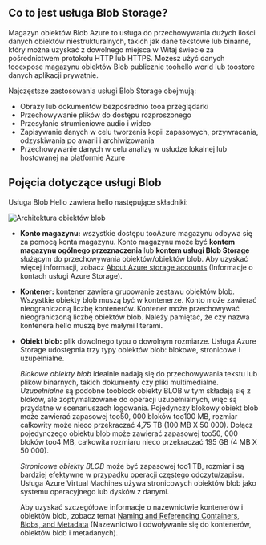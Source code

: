 ## <a name="what-is-blob-storage"></a>Co to jest usługa Blob Storage?
Magazyn obiektów Blob Azure to usługa do przechowywania dużych ilości danych obiektów niestrukturalnych, takich jak dane tekstowe lub binarne, który można uzyskać z dowolnego miejsca w Witaj świecie za pośrednictwem protokołu HTTP lub HTTPS. Możesz użyć danych tooexpose magazynu obiektów Blob publicznie toohello world lub toostore danych aplikacji prywatnie.

Najczęstsze zastosowania usługi Blob Storage obejmują:

* Obrazy lub dokumentów bezpośrednio tooa przeglądarki
* Przechowywanie plików do dostępu rozproszonego
* Przesyłanie strumieniowe audio i wideo
* Zapisywanie danych w celu tworzenia kopii zapasowych, przywracania, odzyskiwania po awarii i archiwizowania
* Przechowywanie danych w celu analizy w usłudze lokalnej lub hostowanej na platformie Azure

## <a name="blob-service-concepts"></a>Pojęcia dotyczące usługi Blob
Usługa Blob Hello zawiera hello następujące składniki:

![Architektura obiektów blob](./media/storage-blob-concepts-include/blob1.png)

* **Konto magazynu:** wszystkie dostępu tooAzure magazynu odbywa się za pomocą konta magazynu. Konto magazynu może być **kontem magazynu ogólnego przeznaczenia** lub **kontem usługi Blob Storage** służącym do przechowywania obiektów/obiektów blob. Aby uzyskać więcej informacji, zobacz [About Azure storage accounts](../articles/storage/common/storage-create-storage-account.md) (Informacje o kontach usługi Azure Storage).
* **Kontener:** kontener zawiera grupowanie zestawu obiektów blob. Wszystkie obiekty blob muszą być w kontenerze. Konto może zawierać nieograniczoną liczbę kontenerów. Kontener może przechowywać nieograniczoną liczbę obiektów blob. Należy pamiętać, że czy nazwa kontenera hello muszą być małymi literami.
* **Obiekt blob:** plik dowolnego typu o dowolnym rozmiarze. Usługa Azure Storage udostępnia trzy typy obiektów blob: blokowe, stronicowe i uzupełnialne.
  
    *Blokowe obiekty blob* idealnie nadają się do przechowywania tekstu lub plików binarnych, takich dokumenty czy pliki multimedialne. *Uzupełnialne* są podobne tooblock obiekty BLOB w tym składają się z bloków, ale zoptymalizowane do operacji uzupełnialnych, więc są przydatne w scenariuszach logowania. Pojedynczy blokowy obiekt blob może zawierać zapasowej too50, 000 bloków too100 MB, rozmiar całkowity może nieco przekraczać 4,75 TB (100 MB X 50 000). Dołącz pojedynczego obiektu blob może zawierać zapasowej too50, 000 bloków too4 MB, całkowita rozmiaru nieco przekraczać 195 GB (4 MB X 50 000).
  
    *Stronicowe obiekty BLOB* może być zapasowej too1 TB, rozmiar i są bardziej efektywne w przypadku operacji częstego odczytu/zapisu. Usługa Azure Virtual Machines używa stronicowych obiektów blob jako systemu operacyjnego lub dysków z danymi.
  
    Aby uzyskać szczegółowe informacje o nazewnictwie kontenerów i obiektów blob, zobacz temat [Naming and Referencing Containers, Blobs, and Metadata](/rest/api/storageservices/Naming-and-Referencing-Containers--Blobs--and-Metadata) (Nazewnictwo i odwoływanie się do kontenerów, obiektów blob i metadanych).


